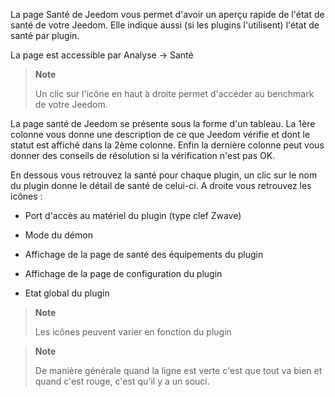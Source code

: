 La page Santé de Jeedom vous permet d'avoir un aperçu rapide de
l'état de santé de votre Jeedom. Elle indique aussi (si les plugins
l'utilisent) l'état de santé par plugin.

La page est accessible par Analyse → Santé

> **Note**
>
> Un clic sur l'icône en haut à droite permet d'accéder au benchmark de votre
> Jeedom.

La page santé de Jeedom se présente sous la forme d'un tableau. La 1ère
colonne vous donne une description de ce que Jeedom vérifie et dont le statut
est affiché dans la 2ème colonne. Enfin la dernière colonne peut vous
donner des conseils de résolution si la vérification n'est pas OK.

En dessous vous retrouvez la santé pour chaque plugin, un clic sur le
nom du plugin donne le détail de santé de celui-ci. A droite vous
retrouvez les icônes :

-   Port d'accès au matériel du plugin (type clef Zwave)

-   Mode du démon

-   Affichage de la page de santé des équipements du plugin

-   Affichage de la page de configuration du plugin

-   Etat global du plugin

> **Note**
>
> Les icônes peuvent varier en fonction du plugin

> **Note**
>
> De manière générale quand la ligne est verte c'est que tout va bien
> et quand c'est rouge, c'est qu'il y a un souci.
